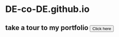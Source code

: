 # DE-co-DE.github.io
<h2><strong>take a tour to my portfolio <a href="https://de-co-de.github.io/"><button>Click here</button></a></strong></h2>
